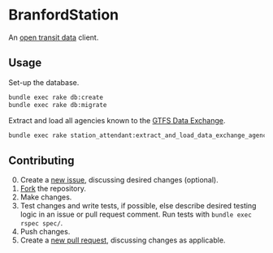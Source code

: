 # BranfordStation

An [open transit data](https://developers.google.com/transit/gtfs/) client.

## Usage

Set-up the database.

``` sh
bundle exec rake db:create
bundle exec rake db:migrate
```

Extract and load all agencies known to the [GTFS Data Exchange](http://www.gtfs-data-exchange.com/).

``` sh
bundle exec rake station_attendant:extract_and_load_data_exchange_agencies
```

## Contributing

0. Create a [new issue](https://github.com/s2t2/branford_station/issues/new), discussing desired changes (optional).
1. [Fork](https://github.com/s2t2/branford_station/fork) the repository.
2. Make changes.
3. Test changes and write tests, if possible, else describe desired testing logic in an issue or pull request comment. Run tests with `bundle exec rspec spec/`.
4. Push changes.
5. Create a [new pull request](https://github.com/s2t2/branford_station/compare/), discussing changes as applicable.
